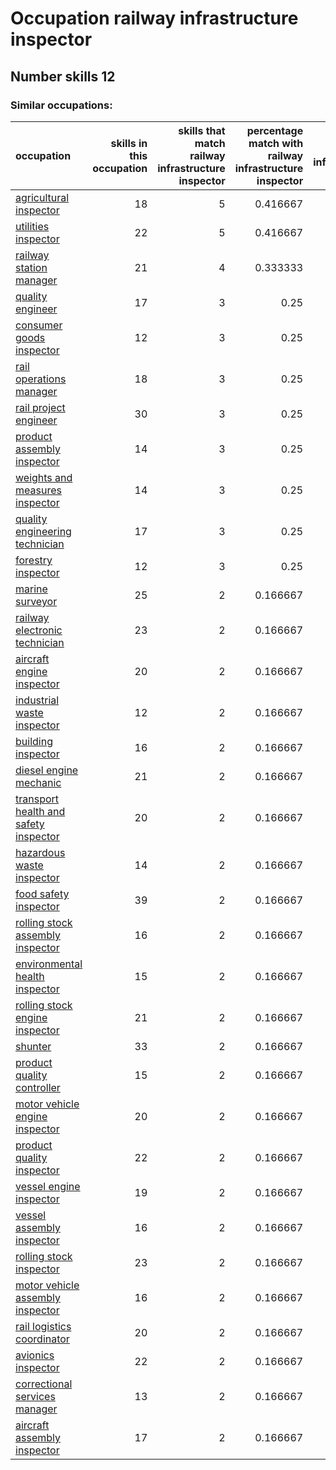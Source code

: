 # Occupation railway infrastructure inspector
## Number skills 12
### Similar occupations:
| occupation                                                                        |   skills in this occupation |   skills that match railway infrastructure inspector |   percentage match with railway infrastructure inspector |   skills not in railway infrastructure inspector |
|:----------------------------------------------------------------------------------|----------------------------:|-----------------------------------------------------:|---------------------------------------------------------:|-------------------------------------------------:|
| [agricultural inspector](agricultural_inspector.md)                               |                          18 |                                                    5 |                                                 0.416667 |                                               13 |
| [utilities inspector](utilities_inspector.md)                                     |                          22 |                                                    5 |                                                 0.416667 |                                               17 |
| [railway station manager](railway_station_manager.md)                             |                          21 |                                                    4 |                                                 0.333333 |                                               17 |
| [quality engineer](quality_engineer.md)                                           |                          17 |                                                    3 |                                                 0.25     |                                               14 |
| [consumer goods inspector](consumer_goods_inspector.md)                           |                          12 |                                                    3 |                                                 0.25     |                                                9 |
| [rail operations manager](rail_operations_manager.md)                             |                          18 |                                                    3 |                                                 0.25     |                                               15 |
| [rail project engineer](rail_project_engineer.md)                                 |                          30 |                                                    3 |                                                 0.25     |                                               27 |
| [product assembly inspector](product_assembly_inspector.md)                       |                          14 |                                                    3 |                                                 0.25     |                                               11 |
| [weights and measures inspector](weights_and_measures_inspector.md)               |                          14 |                                                    3 |                                                 0.25     |                                               11 |
| [quality engineering technician](quality_engineering_technician.md)               |                          17 |                                                    3 |                                                 0.25     |                                               14 |
| [forestry inspector](forestry_inspector.md)                                       |                          12 |                                                    3 |                                                 0.25     |                                                9 |
| [marine surveyor](marine_surveyor.md)                                             |                          25 |                                                    2 |                                                 0.166667 |                                               23 |
| [railway electronic technician](railway_electronic_technician.md)                 |                          23 |                                                    2 |                                                 0.166667 |                                               21 |
| [aircraft engine inspector](aircraft_engine_inspector.md)                         |                          20 |                                                    2 |                                                 0.166667 |                                               18 |
| [industrial waste inspector](industrial_waste_inspector.md)                       |                          12 |                                                    2 |                                                 0.166667 |                                               10 |
| [building inspector](building_inspector.md)                                       |                          16 |                                                    2 |                                                 0.166667 |                                               14 |
| [diesel engine mechanic](diesel_engine_mechanic.md)                               |                          21 |                                                    2 |                                                 0.166667 |                                               19 |
| [transport health and safety inspector](transport_health_and_safety_inspector.md) |                          20 |                                                    2 |                                                 0.166667 |                                               18 |
| [hazardous waste inspector](hazardous_waste_inspector.md)                         |                          14 |                                                    2 |                                                 0.166667 |                                               12 |
| [food safety inspector](food_safety_inspector.md)                                 |                          39 |                                                    2 |                                                 0.166667 |                                               37 |
| [rolling stock assembly inspector](rolling_stock_assembly_inspector.md)           |                          16 |                                                    2 |                                                 0.166667 |                                               14 |
| [environmental health inspector](environmental_health_inspector.md)               |                          15 |                                                    2 |                                                 0.166667 |                                               13 |
| [rolling stock engine inspector](rolling_stock_engine_inspector.md)               |                          21 |                                                    2 |                                                 0.166667 |                                               19 |
| [shunter](shunter.md)                                                             |                          33 |                                                    2 |                                                 0.166667 |                                               31 |
| [product quality controller](product_quality_controller.md)                       |                          15 |                                                    2 |                                                 0.166667 |                                               13 |
| [motor vehicle engine inspector](motor_vehicle_engine_inspector.md)               |                          20 |                                                    2 |                                                 0.166667 |                                               18 |
| [product quality inspector](product_quality_inspector.md)                         |                          22 |                                                    2 |                                                 0.166667 |                                               20 |
| [vessel engine inspector](vessel_engine_inspector.md)                             |                          19 |                                                    2 |                                                 0.166667 |                                               17 |
| [vessel assembly inspector](vessel_assembly_inspector.md)                         |                          16 |                                                    2 |                                                 0.166667 |                                               14 |
| [rolling stock inspector](rolling_stock_inspector.md)                             |                          23 |                                                    2 |                                                 0.166667 |                                               21 |
| [motor vehicle assembly inspector](motor_vehicle_assembly_inspector.md)           |                          16 |                                                    2 |                                                 0.166667 |                                               14 |
| [rail logistics coordinator](rail_logistics_coordinator.md)                       |                          20 |                                                    2 |                                                 0.166667 |                                               18 |
| [avionics inspector](avionics_inspector.md)                                       |                          22 |                                                    2 |                                                 0.166667 |                                               20 |
| [correctional services manager](correctional_services_manager.md)                 |                          13 |                                                    2 |                                                 0.166667 |                                               11 |
| [aircraft assembly inspector](aircraft_assembly_inspector.md)                     |                          17 |                                                    2 |                                                 0.166667 |                                               15 |
